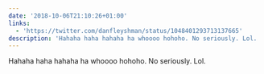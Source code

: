 ```yaml
---
date: '2018-10-06T21:10:26+01:00'
links:
  - 'https://twitter.com/danfleyshman/status/1048401293713137665'
description: 'Hahaha haha hahaha ha whoooo hohoho. No seriously. Lol. '
---
```

Hahaha haha hahaha ha whoooo hohoho. No seriously. Lol. 
